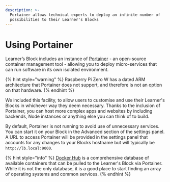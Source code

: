 ```yaml
---
description: >-
  Portainer allows technical experts to deploy an infinite number of
  possibilities to their Learner's Blocks
---
```


# Using Portainer

Learner’s Block includes an instance of [Portainer](https://www.portainer.io) - an open-source container management tool - allowing you to deploy micro-services that can run software in its own isolated environment. 

{% hint style="warning" %}
Raspberry Pi Zero W has a dated ARM architecture that Portainer does not support, and therefore is not an option on that hardware. 
{% endhint %}

We included this facility, to allow users to customise and use their Learner's Blocks in whichever way they deem necessary. Thanks to the inclusion of Portainer, you can host more complex apps and websites by including backends, Node instances or anything else you can think of to build.

By default, Portainer is not running to avoid use of unnecessary services. You can start it on your Block in the Advanced section of the settings panel. A URL to access Portainer will be provided in the settings panel that accounts for any changes to your Blocks hostname but will typically be `http://lb.local:9000`. 

{% hint style="info" %}
[Docker Hub](https://hub.docker.com) is a comprehensive database of available containers that can be pulled to the Learner's Block via Portainer. While it is not the only database, it is a good place to start finding an array of operating systems and common services. 
{% endhint %}







